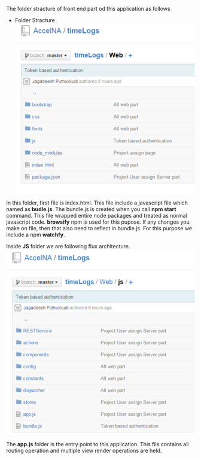 The folder stracture of front end part od this application as follows

* Folder Stracture
![Front End Folder](https://github.com/AccelNA/aws-coe/blob/master/contents/images/frontendfolder.png)<br/>

In this folder, first file is index.html. This file include a javascript file which named as **budle.js**. The bundle.js is created when you call **npm start** command. This file wrapped entire node packages and treated as normal javascript code. **browsify** npm is used for this pupose. If any changes you make on file, then that also need to reflect in bundle.js. For this purpose we include a npm **watchfy**. 


Inside **JS** folder we are following flux architecture.
![JS Folder](https://github.com/AccelNA/aws-coe/blob/master/contents/images/timelogJSFolder.png)<br/>

The **app.js** folder is the entry point to this application. This fils contains all routing operation and multiple view render operations are held.
